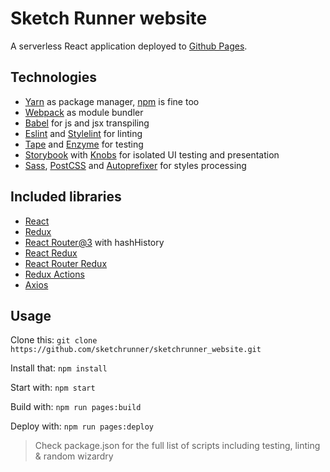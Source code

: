 # Sketch Runner website
A serverless React application deployed to [Github Pages](https://pages.github.com/).

## Technologies
* [Yarn](https://yarnpkg.com/) as package manager, [npm](https://www.npmjs.com/) is fine too
* [Webpack](https://webpack.github.io/) as module bundler
* [Babel](https://babeljs.io/) for js and jsx transpiling
* [Eslint](http://eslint.org/) and [Stylelint](http://stylelint.io/) for linting
* [Tape](https://github.com/substack/tape) and [Enzyme](http://airbnb.io/enzyme/) for testing
* [Storybook](https://getstorybook.io/) with [Knobs](https://github.com/storybooks/storybook-addon-knobs) for isolated UI testing and presentation
* [Sass](http://sass-lang.com/), [PostCSS](http://postcss.org/) and [Autoprefixer](https://github.com/postcss/autoprefixer) for styles processing


## Included libraries
* [React](https://github.com/facebook/react)
* [Redux](https://github.com/reactjs/redux)
* [React Router@3](https://github.com/ReactTraining/react-router) with hashHistory
* [React Redux](https://github.com/reactjs/react-redux)
* [React Router Redux](https://github.com/reactjs/react-router-redux)
* [Redux Actions](https://github.com/acdlite/redux-actions)
* [Axios](https://github.com/mzabriskie/axios)


## Usage

Clone this: `git clone https://github.com/sketchrunner/sketchrunner_website.git`

Install that: `npm install`

Start with: `npm start`

Build with: `npm run pages:build`

Deploy with: `npm run pages:deploy`


> Check package.json for the full list of scripts including testing, linting & random wizardry
